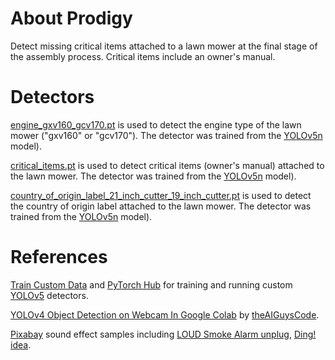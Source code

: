# About Prodigy
Detect missing critical items attached to a lawn mower at the final stage of the assembly process. Critical items include an owner's manual.

# Detectors
[engine_gxv160_gcv170.pt](https://github.com/unitedtriangle/detector-of-missing-owners-manual-attached-to-lawn-mower/blob/main/detectors/engine_gxv160_gcv170.pt) is used to detect the engine type of the lawn mower ("gxv160" or "gcv170"). The detector was trained from the [YOLOv5n](https://github.com/ultralytics/yolov5/releases/download/v6.2/yolov5n.pt) model).

[critical_items.pt](https://github.com/unitedtriangle/detector-of-missing-owners-manual-attached-to-lawn-mower/blob/main/detectors/critical_items.pt) is used to detect critical items (owner's manual) attached to the lawn mower. The detector was trained from the [YOLOv5n](https://github.com/ultralytics/yolov5/releases/download/v6.2/yolov5n.pt) model).

[country_of_origin_label_21_inch_cutter_19_inch_cutter.pt](https://github.com/unitedtriangle/detector-of-missing-owners-manual-attached-to-lawn-mower/blob/main/detectors/country_of_origin_label_21_inch_cutter_19_inch_cutter.pt) is used to detect the country of origin label attached to the lawn mower. The detector was trained from the [YOLOv5n](https://github.com/ultralytics/yolov5/releases/download/v6.2/yolov5n.pt) model).

# References
[Train Custom Data](https://github.com/ultralytics/yolov5/wiki/Train-Custom-Data) and [PyTorch Hub](https://github.com/ultralytics/yolov5/issues/36) for training and running custom [YOLOv5](https://github.com/ultralytics/yolov5) detectors.

[YOLOv4 Object Detection on Webcam In Google Colab](https://github.com/theAIGuysCode/colab-webcam/blob/main/yolov4_webcam.ipynb) by [theAIGuysCode](https://github.com/theAIGuysCode).

[Pixabay](https://pixabay.com/?utm_source=link-attribution&amp;utm_medium=referral&amp;utm_campaign=music&amp;utm_content=26528) sound effect samples including [LOUD Smoke Alarm unplug](https://pixabay.com/sound-effects/loud-smoke-alarm-unplug-26528/), [Ding! idea](https://pixabay.com/sound-effects/ding-idea-40142/).

